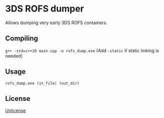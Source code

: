 # 3DS ROFS dumper

Allows dumping very early 3DS ROFS containers.

## Compiling

`g++ -std=c++20 main.cpp -o rofs_dump.exe`
(Add `-static` if static linking is needed)

## Usage

`rofs_dump.exe (in_file) (out_dir)`

## License

[Unlicense](LICENSE.md)
